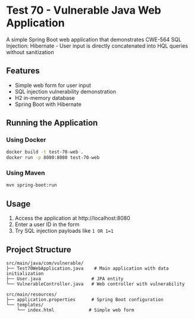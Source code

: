 # Test 70 - Vulnerable Java Web Application

A simple Spring Boot web application that demonstrates CWE-564 SQL Injection: Hibernate - User input is directly concatenated into HQL queries without sanitization

## Features

- Simple web form for user input
- SQL injection vulnerability demonstration
- H2 in-memory database
- Spring Boot with Hibernate

## Running the Application

### Using Docker
```bash
docker build -t test-70-web .
docker run -p 8080:8080 test-70-web
```

### Using Maven
```bash
mvn spring-boot:run
```

## Usage

1. Access the application at http://localhost:8080
2. Enter a user ID in the form
3. Try SQL injection payloads like `1 OR 1=1`

## Project Structure

```
src/main/java/com/vulnerable/
├── Test70WebApplication.java    # Main application with data initialization
├── User.java                   # JPA entity
└── VulnerableController.java   # Web controller with vulnerability

src/main/resources/
├── application.properties      # Spring Boot configuration
└── templates/
    └── index.html             # Simple web form
``` 